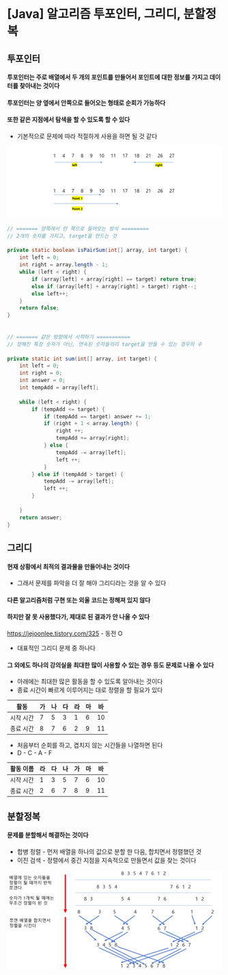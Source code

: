 # [Java] 알고리즘 투포인터, 그리디, 분할정복





## 투포인터

#### 투포인터는 주로 배열에서 두 개의 포인트를 만들어서 포인트에 대한 정보를 가지고 데이터를 찾아내는 것이다



#### 투포인터는 양 옆에서 안쪽으로 들어오는 형태로 순회가 가능하다



#### 또한 같은 지점에서 탐색을 할 수 있도록 할 수 있다

- 기본적으로 문제에 따라 적절하게 사용을 하면 될 것 같다



![image-20230704213822809](26_제로베이스_Java_알고리즘_투포인터.assets/image-20230704213822809.png)

```java
// ======= 양쪽에서 안 쪽으로 들어오는 방식 =========
// 2개의 숫자를 가지고, target을 만드는 것

private static boolean isPairSum(int[] array, int target) {
	int left = 0;
	int right = array.length - 1;
	while (left < right) {
		if (array[left] + array[right] == target) return true;
		else if (array[left] + array[right] > target) right--;
		else left++;
	}
	return false;
}


// ======= 같은 방향에서 시작하기 ===========
// 정해진 특정 숫자가 아닌, 연속된 숫자들끼리 target을 만들 수 있는 경우의 수

private static int sum(int[] array, int target) {
	int left = 0;
	int right = 0;
    int answer = 0;
    int tempAdd = array[left];
    
	while (left < right) {
        if (tempAdd <= target) {
            if (tempAdd == target) answer += 1;
            if (right + 1 < array.length) {
                right ++;
                tempAdd += array[right];
            } else {
                tempAdd -= array[left];
                left ++;
            }
        } else if (tempAdd > target) {
            tempAdd -= array[left];
            left ++;
        }
        
	}
	return answer;
}
```





## 그리디

#### 현재 상황에서 최적의 결과물을 만들어내는 것이다

- 그래서 문제를 파악을 더 잘 해야 그리디라는 것을 알 수 있다



#### 다른 알고리즘처럼 구현 또는 외울 코드는 정해져 있지 않다



#### 하지만 잘 못 사용했다가, 제대로 된 결과가 안 나올 수 있다



https://jejoonlee.tistory.com/325 - 동전 O

- 대표적인 그리디 문제 중 하나다



#### 그 외에도 하나의 강의실을 최대한 많이 사용할 수 있는 경우 등도 문제로 나올 수 있다

- 아래에는 최대한 많은 활동을 할 수 있도록 알아내는 것이다
- 종료 시간이 빠르게 이루어지는 대로 정렬을 할 필요가 있다

| 활동      | 가   | 나   | 다   | 라   | 마   | 바   |
| --------- | ---- | ---- | ---- | ---- | ---- | ---- |
| 시작 시간 | 7    | 5    | 3    | 1    | 6    | 10   |
| 종료 시간 | 8    | 7    | 6    | 2    | 9    | 11   |



- 처음부터 순회를 하고, 겹치지 않는 시간들을 나열하면 된다
- D - C - A - F

| 활동 이름 | 라   | 다   | 나   | 가   | 마   | 바   |
| --------- | ---- | ---- | ---- | ---- | ---- | ---- |
| 시작 시간 | 1    | 3    | 5    | 7    | 6    | 10   |
| 종료 시간 | 2    | 6    | 7    | 8    | 9    | 11   |





## 분할정복

#### 문제를 분할해서 해결하는 것이다

- 합병 정렬 - 먼저 배열을 하나의 값으로 분할 한 다음, 합치면서 정렬했던 것
- 이진 검색 - 정렬에서 중간 지점을 지속적으로 만들면서 값을 찾는 것이다



![image-20230705093848116](26_제로베이스_Java_알고리즘_투포인터_그리디_분할정복.assets/image-20230705093848116.png)



